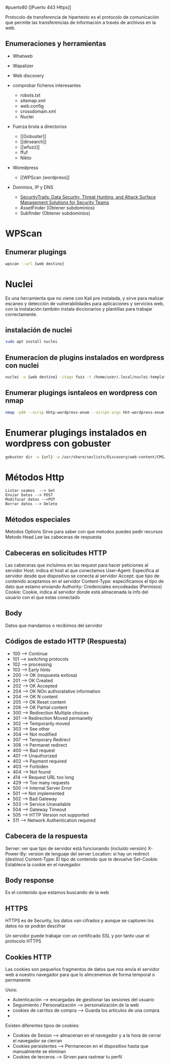 #puerto80
[[Puerto 443 Https]]

Protocolo de transferencia de hipertexto es el protocolo de comunicación que permite las transferencias de información a través de archivos en la web.

## Enumeraciones y herramientas
- Whatweb
- Wapalizer
- Web discovery
- comprobar ficheros interesantes
	- robots.txt
	- sitemap.xml
	- web.config
	- crossdomain.xml
	- Nuclei
- Fuerza bruta a directorios
	- [[Gobuster]]
	- [[dirsearch]]
	-  [[wfuzz]]
	- ffuf
	- Nikto
- Woredpress
	- [[WPScan (wordpress]]
- Dominios, IP y DNS

	- [SecurityTrails: Data Security, Threat Hunting, and Attack Surface Management Solutions for Security Teams](https://securitytrails.com/)
	- AssetFinder (Obtener subdominios)
	- Subfinder (Obtener subdominios)



# WPScan

## Enumerar plugings
```sh fold:"Enumerar plugings de wordpress"
wpscan --url {web destino}
```



# Nuclei

Es una herramienta que no viene con Kali pre instalada, y sirve para realizar escaneo y detección de vulnerabilidades para aplicaciones y servicios web, con la instalación también instala diccionarios y plantillas para trabajar correctamente.

## instalación de nuclei

```sh fold:"instalacion de nuclei"
sudo apt install nuclei
```

## Enumeracion de plugins instalados en wordpress con nuclei

```sh fold:"Enumerar los plugings isntalados  en wordpress"
nuclei -u {web destino} -itags fuzz -t /home/user/.local/nuclei-templates/fuzzing/wordpress-plugings-detect.yaml
```

## Enumerar plugings isntaleos en wordpress con nmap
```sh fold:"Enumerar los plugings isntalados  en wordpress con nmap"
nmap -p80 --scrip hhtp-wordpress-enum --script-args hht-wordpress-enum.rot='{path al wordpress}', search-limit=1000 {dominio/ip}
```

# Enumerar plugings instalados en wordpress con gobuster

```sh fold:"Enumerar los plugings isntalados  en wordpress con nmap"
gobuster dir -u {url} -w /usr/share/seclists/Discovery/web-content/CMS/wp-plugings.fuzz.txt
```


# Métodos Http

	Listar usamos  --> Get
	Enviar Datos --> POST
	Modifucar datos -->PUT
	Borrar datos --> Delete
## Métodos especiales

Metodos Options  Sirve para saber con que metodos puedes pedir recursos
Metodo Head Lee las cabeceras de respuesta


## Cabeceras en solicitudes HTTP

Las cabeceras que incluimos en las request para hacer peticiones al servidor
Host: indica el host al que conectamos
User-Agent: Especifica al servidor desde que dispositivo se conecta al servidor
Accept: que tipo de contenido aceptamos en el servidor
Content-Type: especificamos el tipo de dato que estamo enviando
Authority: Credenciales encodeadas (Permisos)
Cookie: Cookie, indica al servidor donde está almacenada la info del usuario con el que estas conectado

## Body

Datos que mandamos o recibimos del servidor

## Códigos de estado HTTP (Respuesta)

- 100  --> Continue
- 101  --> switching protocols
- 102  --> processing
- 103  --> Early hints
- 200  --> OK (respuesta exitosa)
- 201  --> OK Created
- 202  --> OK Accepted
- 204  --> OK NOn authoratative information
- 204  --> OK N content
- 205  --> OK Reset content
- 206  --> OK Partial content
- 300  --> Redirection Multiple choices
- 301  --> Redirection Moved permanetly
- 302  --> Temporarily moved 
- 303  --> See other
- 304  --> Not modified
- 307  --> Temporary Redirect
- 308  --> Permanet redirect
- 400  --> Bad request
- 401  --> Unauthorized
- 402  --> Payment required
- 403  --> Forbiden
- 404  --> Not found
- 414  --> Request URL too long
- 429  --> Too many requests
- 500  --> Internal Server Error
- 501  -->  Not implemented
- 502  --> Bad Gateway
- 503  --> Service Unavailable
- 504  --> Gateway Timeout
- 505 --> HTTP Version not supported
- 511  --> Network Authentication required

## Cabecera de la respuesta

Server: ver que tipo de servidor está funcionando (incluido versión)
X-Power-By: version de lenguaje del server
Location:  si hay un redirect (destino)
Content-Type: El tipo de contenido que te devuelve
Set-Cookie: Establece la cookie en el navegador

## Body response

Es el contenido que estamos buscando de la web

## HTTPS
HTTPS es de Security, los datos van cifrados y aunque se  capturen los datos no se podrán descifrar

Un servidor puede trabajar con un certificado SSL y por tanto usar el protocolo HTTPS

## Cookies HTTP
Las cookies son pequeños fragmentos de datos que nos envía el servidor web a nuestro navegador para que lo almcenemos de forma temporal o permanente

Usos:
- Autenticación --> encargadas de giestionar las sesiones del usuario 
- Seguimiento / Personalización --> personalización de la web
- cookies de carritos de compra --> Guarda los articulos de una compra
-

Existen diferentes  tipos de cookies:
- Cookies de Sesion --> almacenan en el navegador y a la hora de cerrar el navegador se cierran
- Cookies persistentes --> Permanecen en el dispositivo hasta que manualmente se eliminan
- Cookies de terceros --> Sirven para rastrear tu perfil








